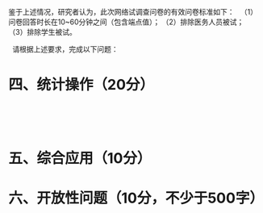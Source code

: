 
 鉴于上述情况，研究者认为，此次网络试调查问卷的有效问卷标准如下：   
 （1）问卷回答时长在10~60分钟之间（包含端点值）； 
 （2）排除医务人员被试；  
 （3）排除学生被试。  
   
   请根据上述要求，完成以下问题：  
     
        
 # 四、统计操作（20分）
   
   
  
    
 # 五、综合应用（10分）  
   
 # 六、开放性问题（10分，不少于500字）
